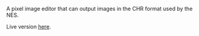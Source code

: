 A pixel image editor that can output images in the CHR format used by the NES.

Live version [here](https://saturn597.github.io/nesimg/).

